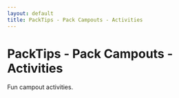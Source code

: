 ```yaml
---
layout: default
title: PackTips - Pack Campouts - Activities
---
```


# PackTips - Pack Campouts - Activities

Fun campout activities.
